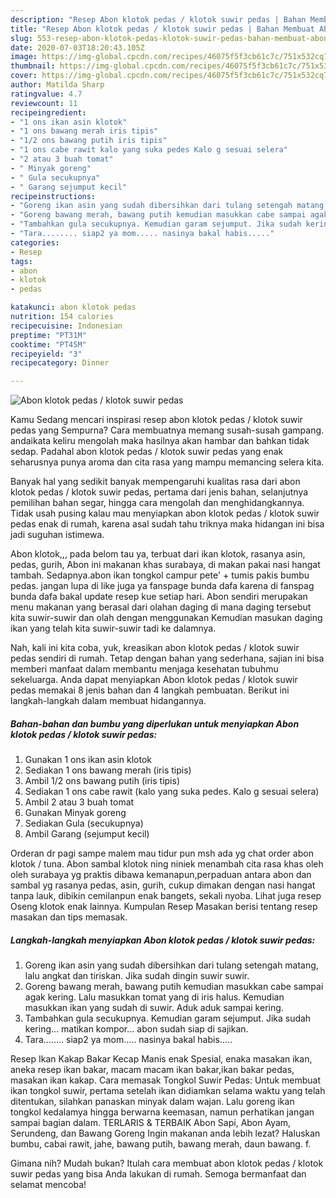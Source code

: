 ```yaml
---
description: "Resep Abon klotok pedas / klotok suwir pedas | Bahan Membuat Abon klotok pedas / klotok suwir pedas Yang Sedap"
title: "Resep Abon klotok pedas / klotok suwir pedas | Bahan Membuat Abon klotok pedas / klotok suwir pedas Yang Sedap"
slug: 553-resep-abon-klotok-pedas-klotok-suwir-pedas-bahan-membuat-abon-klotok-pedas-klotok-suwir-pedas-yang-sedap
date: 2020-07-03T18:20:43.105Z
image: https://img-global.cpcdn.com/recipes/46075f5f3cb61c7c/751x532cq70/abon-klotok-pedas-klotok-suwir-pedas-foto-resep-utama.jpg
thumbnail: https://img-global.cpcdn.com/recipes/46075f5f3cb61c7c/751x532cq70/abon-klotok-pedas-klotok-suwir-pedas-foto-resep-utama.jpg
cover: https://img-global.cpcdn.com/recipes/46075f5f3cb61c7c/751x532cq70/abon-klotok-pedas-klotok-suwir-pedas-foto-resep-utama.jpg
author: Matilda Sharp
ratingvalue: 4.7
reviewcount: 11
recipeingredient:
- "1 ons ikan asin klotok"
- "1 ons bawang merah iris tipis"
- "1/2 ons bawang putih iris tipis"
- "1 ons cabe rawit kalo yang suka pedes Kalo g sesuai selera"
- "2 atau 3 buah tomat"
- " Minyak goreng"
- " Gula secukupnya"
- " Garang sejumput kecil"
recipeinstructions:
- "Goreng ikan asin yang sudah dibersihkan dari tulang setengah matang, lalu angkat dan tiriskan. Jika sudah dingin suwir suwir."
- "Goreng bawang merah, bawang putih kemudian masukkan cabe sampai agak kering. Lalu masukkan tomat yang di iris halus. Kemudian masukkan ikan yang sudah di suwir. Aduk aduk sampai kering."
- "Tambahkan gula secukupnya. Kemudian garam sejumput. Jika sudah kering... matikan kompor... abon sudah siap di sajikan."
- "Tara........ siap2 ya mom..... nasinya bakal habis....."
categories:
- Resep
tags:
- abon
- klotok
- pedas

katakunci: abon klotok pedas 
nutrition: 154 calories
recipecuisine: Indonesian
preptime: "PT31M"
cooktime: "PT45M"
recipeyield: "3"
recipecategory: Dinner

---
```



![Abon klotok pedas / klotok suwir pedas](https://img-global.cpcdn.com/recipes/46075f5f3cb61c7c/751x532cq70/abon-klotok-pedas-klotok-suwir-pedas-foto-resep-utama.jpg)

Kamu Sedang mencari inspirasi resep abon klotok pedas / klotok suwir pedas yang Sempurna? Cara membuatnya memang susah-susah gampang. andaikata keliru mengolah maka hasilnya akan hambar dan bahkan tidak sedap. Padahal abon klotok pedas / klotok suwir pedas yang enak seharusnya punya aroma dan cita rasa yang mampu memancing selera kita.

Banyak hal yang sedikit banyak mempengaruhi kualitas rasa dari abon klotok pedas / klotok suwir pedas, pertama dari jenis bahan, selanjutnya pemilihan bahan segar, hingga cara mengolah dan menghidangkannya. Tidak usah pusing kalau mau menyiapkan abon klotok pedas / klotok suwir pedas enak di rumah, karena asal sudah tahu triknya maka hidangan ini bisa jadi suguhan istimewa.

Abon klotok,,, pada belom tau ya, terbuat dari ikan klotok, rasanya asin, pedas, gurih, Abon ini makanan khas surabaya, di makan pakai nasi hangat tambah. Sedapnya.abon ikan tongkol campur pete&#39; + tumis pakis bumbu pedas. jangan lupa di like juga ya fanspage bunda dafa karena di fanspag bunda dafa bakal update resep kue setiap hari. Abon sendiri merupakan menu makanan yang berasal dari olahan daging di mana daging tersebut kita suwir-suwir dan olah dengan menggunakan Kemudian masukan daging ikan yang telah kita suwir-suwir tadi ke dalamnya.


Nah, kali ini kita coba, yuk, kreasikan abon klotok pedas / klotok suwir pedas sendiri di rumah. Tetap dengan bahan yang sederhana, sajian ini bisa memberi manfaat dalam membantu menjaga kesehatan tubuhmu sekeluarga. Anda dapat menyiapkan Abon klotok pedas / klotok suwir pedas memakai 8 jenis bahan dan 4 langkah pembuatan. Berikut ini langkah-langkah dalam membuat hidangannya.

<!--inarticleads1-->

##### Bahan-bahan dan bumbu yang diperlukan untuk menyiapkan Abon klotok pedas / klotok suwir pedas:

1. Gunakan 1 ons ikan asin klotok
1. Sediakan 1 ons bawang merah (iris tipis)
1. Ambil 1/2 ons bawang putih (iris tipis)
1. Sediakan 1 ons cabe rawit (kalo yang suka pedes. Kalo g sesuai selera)
1. Ambil 2 atau 3 buah tomat
1. Gunakan  Minyak goreng
1. Sediakan  Gula (secukupnya)
1. Ambil  Garang (sejumput kecil)


Orderan dr pagi sampe malem mau tidur pun msh ada yg chat order abon klotok / tuna. Abon sambal klotok ning niniek menambah cita rasa khas oleh oleh surabaya yg praktis dibawa kemanapun,perpaduan antara abon dan sambal yg rasanya pedas, asin, gurih, cukup dimakan dengan nasi hangat tanpa lauk, dibikin cemilanpun enak bangets, sekali nyoba. Lihat juga resep Oseng klotok enak lainnya. Kumpulan Resep Masakan berisi tentang resep masakan dan tips memasak. 

<!--inarticleads2-->

##### Langkah-langkah menyiapkan Abon klotok pedas / klotok suwir pedas:

1. Goreng ikan asin yang sudah dibersihkan dari tulang setengah matang, lalu angkat dan tiriskan. Jika sudah dingin suwir suwir.
1. Goreng bawang merah, bawang putih kemudian masukkan cabe sampai agak kering. Lalu masukkan tomat yang di iris halus. Kemudian masukkan ikan yang sudah di suwir. Aduk aduk sampai kering.
1. Tambahkan gula secukupnya. Kemudian garam sejumput. Jika sudah kering... matikan kompor... abon sudah siap di sajikan.
1. Tara........ siap2 ya mom..... nasinya bakal habis.....


Resep Ikan Kakap Bakar Kecap Manis enak Spesial, enaka masakan ikan, aneka resep ikan bakar, macam macam ikan bakar,ikan bakar pedas, masakan ikan kakap. Cara memasak Tongkol Suwir Pedas: Untuk membuat ikan tongkol suwir, pertama setelah ikan didiamkan selama waktu yang telah ditentukan, silahkan panaskan minyak dalam wajan. Lalu goreng ikan tongkol kedalamya hingga berwarna keemasan, namun perhatikan jangan sampai bagian dalam. TERLARIS &amp; TERBAIK Abon Sapi, Abon Ayam, Serundeng, dan Bawang Goreng Ingin makanan anda lebih lezat? Haluskan bumbu, cabai rawit, jahe, bawang putih, bawang merah, daun bawang. f. 

Gimana nih? Mudah bukan? Itulah cara membuat abon klotok pedas / klotok suwir pedas yang bisa Anda lakukan di rumah. Semoga bermanfaat dan selamat mencoba!
